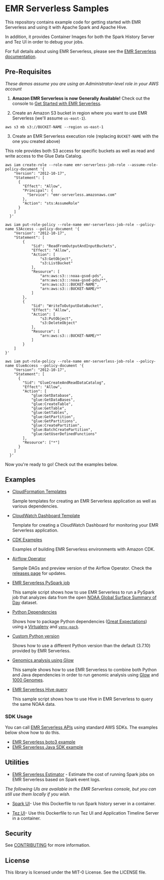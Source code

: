 # EMR Serverless Samples

This repository contains example code for getting started with EMR Serverless and using it with Apache Spark and Apache Hive.

In addition, it provides Container Images for both the Spark History Server and Tez UI in order to debug your jobs.

For full details about using EMR Serverless, please see the [EMR Serverless documentation](https://docs.aws.amazon.com/emr/latest/EMR-Serverless-UserGuide/emr-serverless.html).

## Pre-Requisites

_These demos assume you are using an Administrator-level role in your AWS account_

1. **Amazon EMR Serverless is now Generally Available!** Check out the console to [Get Started with EMR Serverless](https://console.aws.amazon.com/emr/home#/serverless).

2. Create an Amazon S3 bucket in region where you want to use EMR Serverless (we'll assume `us-east-1`).

```shell
aws s3 mb s3://BUCKET-NAME --region us-east-1
```

3. Create an EMR Serverless execution role (replacing `BUCKET-NAME` with the one you created above)

This role provides both S3 access for specific buckets as well as read and write access to the Glue Data Catalog.

```shell
aws iam create-role --role-name emr-serverless-job-role --assume-role-policy-document '{
    "Version": "2012-10-17",
    "Statement": [
      {
        "Effect": "Allow",
        "Principal": {
          "Service": "emr-serverless.amazonaws.com"
        },
        "Action": "sts:AssumeRole"
      }
    ]
  }'

aws iam put-role-policy --role-name emr-serverless-job-role --policy-name S3Access --policy-document '{
    "Version": "2012-10-17",
    "Statement": [
        {
            "Sid": "ReadFromOutputAndInputBuckets",
            "Effect": "Allow",
            "Action": [
                "s3:GetObject",
                "s3:ListBucket"
            ],
            "Resource": [
                "arn:aws:s3:::noaa-gsod-pds",
                "arn:aws:s3:::noaa-gsod-pds/*",
                "arn:aws:s3:::BUCKET-NAME",
                "arn:aws:s3:::BUCKET-NAME/*"
            ]
        },
        {
            "Sid": "WriteToOutputDataBucket",
            "Effect": "Allow",
            "Action": [
                "s3:PutObject",
                "s3:DeleteObject"
            ],
            "Resource": [
                "arn:aws:s3:::BUCKET-NAME/*"
            ]
        }
    ]
}'

aws iam put-role-policy --role-name emr-serverless-job-role --policy-name GlueAccess --policy-document '{
    "Version": "2012-10-17",
    "Statement": [
      {
        "Sid": "GlueCreateAndReadDataCatalog",
        "Effect": "Allow",
        "Action": [
            "glue:GetDatabase",
            "glue:GetDataBases",
            "glue:CreateTable",
            "glue:GetTable",
            "glue:GetTables",
            "glue:GetPartition",
            "glue:GetPartitions",
            "glue:CreatePartition",
            "glue:BatchCreatePartition",
            "glue:GetUserDefinedFunctions"
        ],
        "Resource": ["*"]
      }
    ]
  }'
```
  
Now you're ready to go! Check out the examples below.

## Examples

- [CloudFormation Templates](./cloudformation/README.md)

  Sample templates for creating an EMR Serverless application as well as various dependencies.

- [CloudWatch Dashboard Template](./cloudformation/emr-serverless-cloudwatch-dashboard/README.md)

  Template for creating a CloudWatch Dashboard for monitoring your EMR Serverless application.

- [CDK Examples](./cdk/README.md)

  Examples of building EMR Serverless environments with Amazon CDK.

- [Airflow Operator](./airflow/README.md)

  Sample DAGs and preview version of the Airflow Operator. Check the [releases page](https://github.com/aws-samples/emr-serverless-samples/releases) for updates.

- [EMR Serverless PySpark job](/examples/pyspark/README.md)

  This sample script shows how to use EMR Serverless to run a PySpark job that analyzes data from the open [NOAA Global Surface Summary of Day](https://registry.opendata.aws/noaa-gsod/) dataset.

- [Python Dependencies](/examples/pyspark/dependencies/README.md)

  Shows how to package Python dependencies ([Great Expectations](https://greatexpectations.io/)) using a [Virtualenv](https://virtualenv.pypa.io/en/latest/) and [`venv-pack`](https://jcristharif.com/venv-pack/).

- [Custom Python version](/examples/pyspark/custom_python_version/README.md)

  Shows how to use a different Python version than the default (3.7.10) provided by EMR Serverless.

- [Genomics analysis using Glow](/examples/pyspark/genomic/README.md)

  This sample shows how to use EMR Serverless to combine both Python and Java dependencies in order to run genomic analysis using [Glow](https://projectglow.io/) and [1000 Genomes](https://registry.opendata.aws/1000-genomes/).

- [EMR Serverless Hive query](/examples/hive/README.md)

  This sample script shows how to use Hive in EMR Serverless to query the same NOAA data.

### SDK Usage

You can call [EMR Serverless APIs](https://docs.aws.amazon.com/emr-serverless/latest/APIReference/Welcome.html) using standard AWS SDKs. The examples below show how to do this.

- [EMR Serverless boto3 example](/examples/python-api/README.md)
- [EMR Serverless Java SDK example](/examples/java-api/README.md)

## Utilities

- [EMR Serverless Estimator](https://github.com/aws-samples/aws-emr-utilities/tree/main/utilities/emr-serverless-estimator) - Estimate the cost of running Spark jobs on EMR Serverless based on Spark event logs.

_The following UIs are available in the EMR Serverless console, but you can still use them locally if you wish._

- [Spark UI](/utilities/spark-ui/)- Use this Dockerfile to run Spark history server in a container.

- [Tez UI](/utilities/tez-ui/)- Use this Dockerfile to run Tez UI and Application Timeline Server in a container.

## Security

See [CONTRIBUTING](CONTRIBUTING.md#security-issue-notifications) for more information.

## License

This library is licensed under the MIT-0 License. See the LICENSE file.
